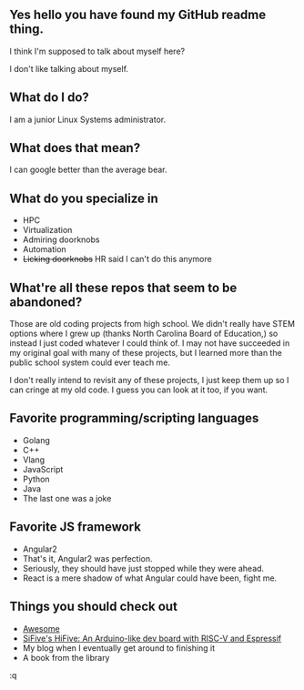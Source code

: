 ## Yes hello you have found my GitHub readme thing.

I think I'm supposed to talk about myself here?

I don't like talking about myself.

## What do I do?

I am a junior Linux Systems administrator.

## What does that mean?

I can google better than the average bear.

## What do you specialize in

* HPC
* Virtualization
* Admiring doorknobs
* Automation
* ~~Licking doorknobs~~ HR said I can't do this anymore

## What're all these repos that seem to be abandoned?

Those are old coding projects from high school.  We didn't really have STEM options where I grew up (thanks North Carolina Board of Education,) so instead I just coded whatever I could think of.  I may not have succeeded in my original goal with many of these projects, but I learned more than the public school system could ever teach me.

I don't really intend to revisit any of these projects, I just keep them up so I can cringe at my old code.  I guess you can look at it too, if you want.

## Favorite programming/scripting languages

* Golang
* C++
* Vlang
* JavaScript
* Python
* Java
* The last one was a joke

## Favorite JS framework

* Angular2
* That's it, Angular2 was perfection.
* Seriously, they should have just stopped while they were ahead.
* React is a mere shadow of what Angular could have been, fight me.

## Things you should check out

* [Awesome](https://github.com/sindresorhus/awesome)
* [SiFive's HiFive: An Arduino-like dev board with RISC-V and Espressif](https://www.sifive.com/boards/hifive1-rev-b)
* My blog when I eventually get around to finishing it
* A book from the library

:q
